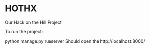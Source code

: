 # HOTHX
Our Hack on the Hill Project 

To run the project: 

python manage.py runserver 
Should open the http://localhost:8000/
